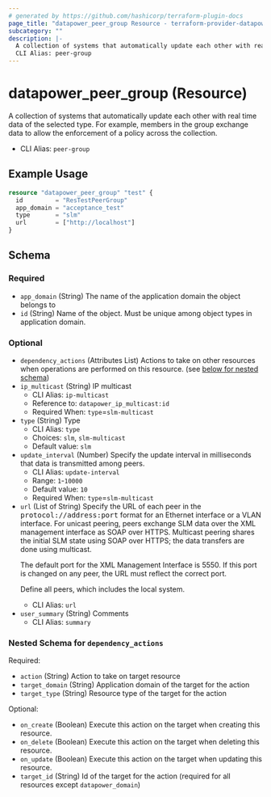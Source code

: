 ```yaml
---
# generated by https://github.com/hashicorp/terraform-plugin-docs
page_title: "datapower_peer_group Resource - terraform-provider-datapower"
subcategory: ""
description: |-
  A collection of systems that automatically update each other with real time data of the selected type. For example, members in the group exchange data to allow the enforcement of a policy across the collection.
  CLI Alias: peer-group
---
```


# datapower_peer_group (Resource)

A collection of systems that automatically update each other with real time data of the selected type. For example, members in the group exchange data to allow the enforcement of a policy across the collection.
  - CLI Alias: `peer-group`

## Example Usage

```terraform
resource "datapower_peer_group" "test" {
  id         = "ResTestPeerGroup"
  app_domain = "acceptance_test"
  type       = "slm"
  url        = ["http://localhost"]
}
```

<!-- schema generated by tfplugindocs -->
## Schema

### Required

- `app_domain` (String) The name of the application domain the object belongs to
- `id` (String) Name of the object. Must be unique among object types in application domain.

### Optional

- `dependency_actions` (Attributes List) Actions to take on other resources when operations are performed on this resource. (see [below for nested schema](#nestedatt--dependency_actions))
- `ip_multicast` (String) IP multicast
  - CLI Alias: `ip-multicast`
  - Reference to: `datapower_ip_multicast:id`
  - Required When: `type`=`slm-multicast`
- `type` (String) Type
  - CLI Alias: `type`
  - Choices: `slm`, `slm-multicast`
  - Default value: `slm`
- `update_interval` (Number) Specify the update interval in milliseconds that data is transmitted among peers.
  - CLI Alias: `update-interval`
  - Range: `1`-`10000`
  - Default value: `10`
  - Required When: `type`=`slm-multicast`
- `url` (List of String) Specify the URL of each peer in the <tt>protocol://address:port</tt> format for an Ethernet interface or a VLAN interface. For unicast peering, peers exchange SLM data over the XML management interface as SOAP over HTTPS. Multicast peering shares the initial SLM state using SOAP over HTTPS; the data transfers are done using multicast. <p>The default port for the XML Management Interface is 5550. If this port is changed on any peer, the URL must reflect the correct port.</p><p>Define all peers, which includes the local system.</p>
  - CLI Alias: `url`
- `user_summary` (String) Comments
  - CLI Alias: `summary`

<a id="nestedatt--dependency_actions"></a>
### Nested Schema for `dependency_actions`

Required:

- `action` (String) Action to take on target resource
- `target_domain` (String) Application domain of the target for the action
- `target_type` (String) Resource type of the target for the action

Optional:

- `on_create` (Boolean) Execute this action on the target when creating this resource.
- `on_delete` (Boolean) Execute this action on the target when deleting this resource.
- `on_update` (Boolean) Execute this action on the target when updating this resource.
- `target_id` (String) Id of the target for the action (required for all resources except `datapower_domain`)
